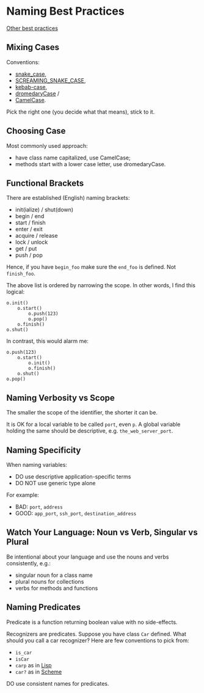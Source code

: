# Naming Best Practices

[Other best practices](best-practices.html)

## Mixing Cases

Conventions:

* [snake_case](https://en.wikipedia.org/wiki/Snake_case),
* [SCREAMING_SNAKE_CASE](https://developer.mozilla.org/en-US/docs/Glossary/Snake_case),
* [kebab-case](https://en.wikipedia.org/wiki/Letter_case#Kebab_case),
* [dromedaryCase](https://en.wikipedia.org/wiki/Camel_case) /
* [CamelCase](https://en.wikipedia.org/wiki/Camel_case).

Pick the right one (you decide what that means), stick to it.

## Choosing Case

Most commonly used approach:

* have class name capitalized, use CamelCase;
* methods start with a lower case letter, use dromedaryCase.

## Functional Brackets

There are established (English) naming brackets:

* init(ialize) / shut(down)
* begin / end
* start / finish
* enter / exit
* acquire / release
* lock / unlock
* get / put
* push / pop

Hence, if you have `begin_foo` make sure the `end_foo` is defined.  Not
`finish_foo`.

The above list is ordered by narrowing the scope.  In other words, I find this
logical:

```
o.init()
    o.start()
        o.push(123)
        o.pop()
    o.finish()
o.shut()
```

In contrast, this would alarm me:
```
o.push(123)
    o.start()
        o.init()
        o.finish()
    o.shut()
o.pop()
```

## Naming Verbosity vs Scope

The smaller the scope of the identifier, the shorter it can be.

It is OK for a local variable to be called `port`, even `p`.  A global variable
holding the same should be descriptive, e.g. `the_web_server_port`.

## Naming Specificity

When naming variables:

* DO use descriptive application-specific terms
* DO NOT use generic type alone

For example:

* BAD: `port`, `address`
* GOOD: `app_port`, `ssh_port`, `destination_address`

## Watch Your Language: Noun vs Verb, Singular vs Plural

Be intentional about your language and use the nouns and verbs consistently,
e.g.:

* singular noun for a class name
* plural nouns for collections
* verbs for methods and functions

## Naming Predicates

Predicate is a function returning boolean value with no side-effects.

Recognizers are predicates.  Suppose you have class `Car` defined.  What should
you call a car recognizer?  Here are few conventions to pick from:

* `is_car`
* `isCar`
* `carp` as in
[Lisp](https://www.cs.cmu.edu/Groups/AI/html/cltl/clm/node69.html)
* `car?` as in
[Scheme](https://www.r6rs.org/final/html/r6rs/r6rs-Z-H-14.html#node_sec_11.5)

DO use consistent names for predicates.
